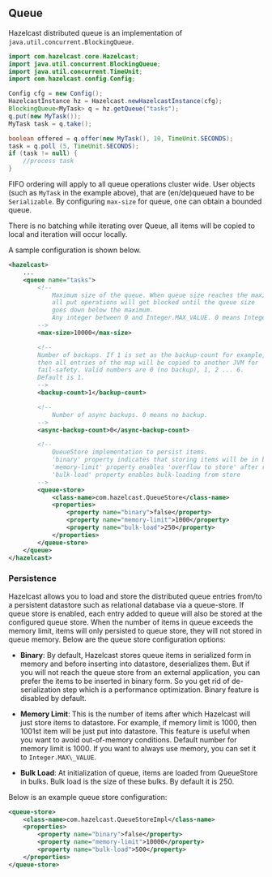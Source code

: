 ## Queue

Hazelcast distributed queue is an implementation of `java.util.concurrent.BlockingQueue`.

```java
import com.hazelcast.core.Hazelcast;
import java.util.concurrent.BlockingQueue;
import java.util.concurrent.TimeUnit;
import com.hazelcast.config.Config;

Config cfg = new Config();
HazelcastInstance hz = Hazelcast.newHazelcastInstance(cfg);
BlockingQueue<MyTask> q = hz.getQueue("tasks");
q.put(new MyTask());
MyTask task = q.take();

boolean offered = q.offer(new MyTask(), 10, TimeUnit.SECONDS);
task = q.poll (5, TimeUnit.SECONDS);
if (task != null) {
    //process task
}
```

FIFO ordering will apply to all queue operations cluster wide. User objects (such as `MyTask` in the example above), that are (en/de)queued have to be `Serializable`. By configuring `max-size` for queue, one can obtain a bounded queue.

There is no batching while iterating over Queue, all items will be copied to local and iteration will occur locally.

A sample configuration is shown below.

```xml
<hazelcast>
    ...
    <queue name="tasks">
        <!--
            Maximum size of the queue. When queue size reaches the maximum,
            all put operations will get blocked until the queue size
            goes down below the maximum.
            Any integer between 0 and Integer.MAX_VALUE. 0 means Integer.MAX_VALUE. Default is 0.
        -->
        <max-size>10000</max-size>

        <!--
        Number of backups. If 1 is set as the backup-count for example,
        then all entries of the map will be copied to another JVM for
        fail-safety. Valid numbers are 0 (no backup), 1, 2 ... 6.
        Default is 1.
        -->
        <backup-count>1</backup-count>

        <!--
            Number of async backups. 0 means no backup.
        -->
        <async-backup-count>0</async-backup-count>

        <!--
            QueueStore implementation to persist items.
            'binary' property indicates that storing items will be in binary format
            'memory-limit' property enables 'overflow to store' after reaching limit
            'bulk-load' property enables bulk-loading from store
        -->
        <queue-store>
            <class-name>com.hazelcast.QueueStore</class-name>
            <properties>
                <property name="binary">false</property>
                <property name="memory-limit">1000</property>
                <property name="bulk-load">250</property>
            </properties>
        </queue-store>
    </queue>
</hazelcast>
```

### Persistence


Hazelcast allows you to load and store the distributed queue entries from/to a persistent datastore such as relational database via a queue-store. If queue store is enabled, each entry added to queue will also be stored at the configured queue store. When the number of items in queue exceeds the memory limit, items will only persisted to queue store, they will not stored in queue memory. Below are the queue store configuration options:

-   **Binary**:
    By default, Hazelcast stores queue items in serialized form in memory and before inserting into datastore, deserializes them. But if you will not reach the queue store from an external application, you can prefer the items to be inserted in binary form. So you get rid of de-serialization step which is a performance optimization. Binary feature is disabled by default.
    
-   **Memory Limit**:
    This is the number of items after which Hazelcast will just store items to datastore. For example, if memory limit is 1000, then 1001st item will be just put into datastore. This feature is useful when you want to avoid out-of-memory conditions. Default number for memory limit is 1000. If you want to always use memory, you can set it to `Integer.MAX\_VALUE`.
    
-   **Bulk Load**:
    At initialization of queue, items are loaded from QueueStore in bulks. Bulk load is the size of these bulks. By default it is 250.

Below is an example queue store configuration:

```xml
<queue-store>
    <class-name>com.hazelcast.QueueStoreImpl</class-name>
    <properties>
        <property name="binary">false</property>
        <property name="memory-limit">10000</property>
        <property name="bulk-load">500</property>
    </properties>
</queue-store>
```
